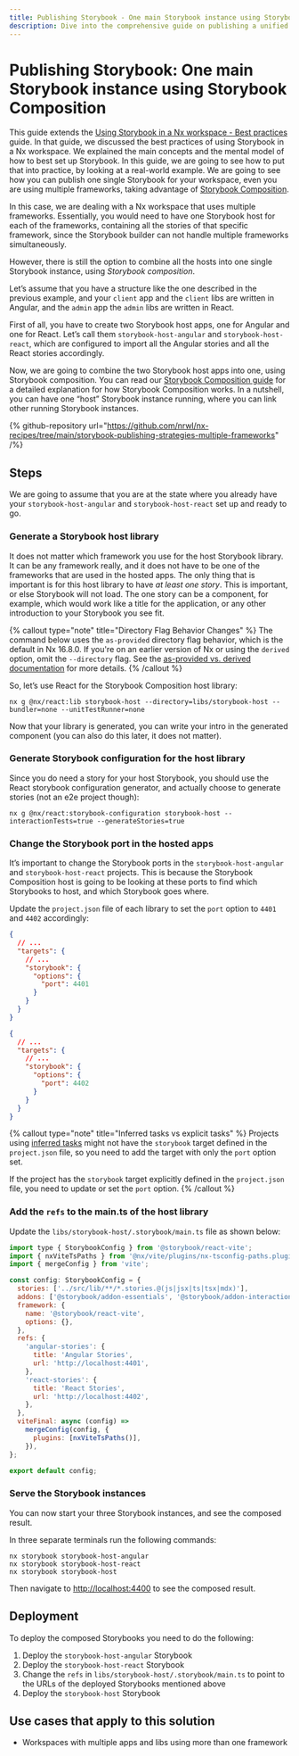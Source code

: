 ```yaml
---
title: Publishing Storybook - One main Storybook instance using Storybook Composition
description: Dive into the comprehensive guide on publishing a unified Storybook instance from multiple frameworks within an Nx workspace using Storybook Composition.
---
```


# Publishing Storybook: One main Storybook instance using Storybook Composition

This guide extends the
[Using Storybook in a Nx workspace - Best practices](/nx-api/storybook/documents/best-practices) guide. In that guide, we discussed the best practices of using Storybook in a Nx workspace. We explained the main concepts and the mental model of how to best set up Storybook. In this guide, we are going to see how to put that into practice, by looking at a real-world example. We are going to see how you can publish one single Storybook for your workspace, even you are using multiple frameworks, taking advantage of [Storybook Composition](/recipes/storybook/storybook-composition-setup).

In this case, we are dealing with a Nx workspace that uses multiple frameworks. Essentially, you would need to have one Storybook host for each of the frameworks, containing all the stories of that specific framework, since the Storybook builder can not handle multiple frameworks simultaneously.

However, there is still the option to combine all the hosts into one single Storybook instance, using _Storybook composition_.

Let’s assume that you have a structure like the one described in the previous example, and your `client` app and the `client` libs are written in Angular, and the `admin` app the `admin` libs are written in React.

First of all, you have to create two Storybook host apps, one for Angular and one for React. Let’s call them `storybook-host-angular` and `storybook-host-react`, which are configured to import all the Angular stories and all the React stories accordingly.

Now, we are going to combine the two Storybook host apps into one, using Storybook composition. You can read our [Storybook Composition guide](/recipes/storybook/storybook-composition-setup) for a detailed explanation for how Storybook Composition works. In a nutshell, you can have one “host” Storybook instance running, where you can link other running Storybook instances.

{% github-repository url="https://github.com/nrwl/nx-recipes/tree/main/storybook-publishing-strategies-multiple-frameworks" /%}

## Steps

We are going to assume that you are at the state where you already have your `storybook-host-angular` and `storybook-host-react` set up and ready to go.

### Generate a Storybook host library

It does not matter which framework you use for the host Storybook library. It can be any framework really, and it does not have to be one of the frameworks that are used in the hosted apps. The only thing that is important is for this host library to have _at least one story_. This is important, or else Storybook will not load. The one story can be a component, for example, which would work like a title for the application, or any other introduction to your Storybook you see fit.

{% callout type="note" title="Directory Flag Behavior Changes" %}
The command below uses the `as-provided` directory flag behavior, which is the default in Nx 16.8.0. If you're on an earlier version of Nx or using the `derived` option, omit the `--directory` flag. See the [as-provided vs. derived documentation](/deprecated/as-provided-vs-derived) for more details.
{% /callout %}

So, let’s use React for the Storybook Composition host library:

```shell
nx g @nx/react:lib storybook-host --directory=libs/storybook-host --bundler=none --unitTestRunner=none
```

Now that your library is generated, you can write your intro in the generated component (you can also do this later, it does not matter).

### Generate Storybook configuration for the host library

Since you do need a story for your host Storybook, you should use the React storybook configuration generator, and actually choose to generate stories (not an e2e project though):

```shell
nx g @nx/react:storybook-configuration storybook-host --interactionTests=true --generateStories=true
```

### Change the Storybook port in the hosted apps

It’s important to change the Storybook ports in the `storybook-host-angular` and `storybook-host-react` projects. This is because the Storybook Composition host is going to be looking at these ports to find which Storybooks to host, and which Storybook goes where.

Update the `project.json` file of each library to set the `port` option to `4401` and `4402` accordingly:

```json {% fileName="libs/storybook-host-angular/project.json" highlightLines=[7] %}
{
  // ...
  "targets": {
    // ...
    "storybook": {
      "options": {
        "port": 4401
      }
    }
  }
}
```

```json {% fileName="libs/storybook-host-react/project.json" highlightLines=[7] %}
{
  // ...
  "targets": {
    // ...
    "storybook": {
      "options": {
        "port": 4402
      }
    }
  }
}
```

{% callout type="note" title="Inferred tasks vs explicit tasks" %}
Projects using [inferred tasks](/concepts/inferred-tasks) might not have the `storybook` target defined in the `project.json` file, so you need to add the target with only the `port` option set.

If the project has the `storybook` target explicitly defined in the `project.json` file, you need to update or set the `port` option.
{% /callout %}

### Add the `refs` to the main.ts of the host library

Update the `libs/storybook-host/.storybook/main.ts` file as shown below:

```javascript {% fileName="libs/storybook-host/.storybook/main.ts" highlightLines=["12-21"] %}
import type { StorybookConfig } from '@storybook/react-vite';
import { nxViteTsPaths } from '@nx/vite/plugins/nx-tsconfig-paths.plugin';
import { mergeConfig } from 'vite';

const config: StorybookConfig = {
  stories: ['../src/lib/**/*.stories.@(js|jsx|ts|tsx|mdx)'],
  addons: ['@storybook/addon-essentials', '@storybook/addon-interactions'],
  framework: {
    name: '@storybook/react-vite',
    options: {},
  },
  refs: {
    'angular-stories': {
      title: 'Angular Stories',
      url: 'http://localhost:4401',
    },
    'react-stories': {
      title: 'React Stories',
      url: 'http://localhost:4402',
    },
  },
  viteFinal: async (config) =>
    mergeConfig(config, {
      plugins: [nxViteTsPaths()],
    }),
};

export default config;
```

### Serve the Storybook instances

You can now start your three Storybook instances, and see the composed result.

In three separate terminals run the following commands:

```shell
nx storybook storybook-host-angular
nx storybook storybook-host-react
nx storybook storybook-host
```

Then navigate to [http://localhost:4400](http://localhost:4400) to see the composed result.

## Deployment

To deploy the composed Storybooks you need to do the following:

1. Deploy the `storybook-host-angular` Storybook
2. Deploy the `storybook-host-react` Storybook
3. Change the `refs` in `libs/storybook-host/.storybook/main.ts` to point to the URLs of the deployed Storybooks mentioned above
4. Deploy the `storybook-host` Storybook

## Use cases that apply to this solution

- Workspaces with multiple apps and libs using more than one framework

